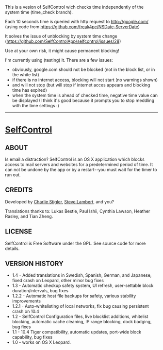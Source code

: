 This is a vesion of SelfControl wich checks time independently of the system time (time_check branch).

Each 10 seconds time is queried with http request to http://google.com/ (using code from https://github.com/freak4pc/NSDate-ServerDate)

It solves the issue of unblocking by system time change (https://github.com/SelfControlApp/selfcontrol/issues/28)

Use at your own risk, it might cause permanent blocking!

I'm currently using (testing) it.
There are a few issues:
- obviously, google.com should not be blocked (not in the block list, or in the white list)
- if there is no internet access, blocking will not start (no warnings shown)
- and will not stop (but will stop if internet acces appears and blocking time has expired)
- when the system time is ahead of checked time, negative time value can be displayed (I think it's good because it prompts you to stop meddling with the time settings :)

-----

[SelfControl](http://selfcontrolapp.com)
===========

ABOUT
-----
Is email a distraction? SelfControl is an OS X application which blocks access to mail servers and websites for a predetermined period of time. It can not be undone by the app or by a restart--you must wait for the timer to run out.

CREDITS
-------
Developed by [Charlie Stigler](http://charliestigler.com), [Steve Lambert](http://visitsteve.com), and you?

Translations thanks to: Lukas Bestle, Paul Ishii, Cynthia Lawson, Heather Rasley, and Tian Zheng.

LICENSE
-------
SelfControl is Free Software under the GPL. See source code for more details.

VERSION HISTORY
---------------

* 1.4 - Added translations in Swedish, Spanish, German, and Japanese, fixed crash on Leopard, other minor bug fixes
* 1.3 - Automatic checkup safety system, UI refresh, user-settable block duration/intervals, bug fixes
* 1.2.2 - Automatic host file backups for safety, various stability improvements
* 1.2.1 - Auto-whitelisting of local networks, fix bug causing persistent crash on 10.4
* 1.2 - SelfControl Configuration files, live blocklist additions, whitelist blocking, automatic cache cleaning, IP range blocking, dock badging, bug fixes
* 1.1 - 10.4 Tiger compatibility, automatic updates, port-wide block capability, bug fixes
* 1.0 - works on OS X Leopard.
